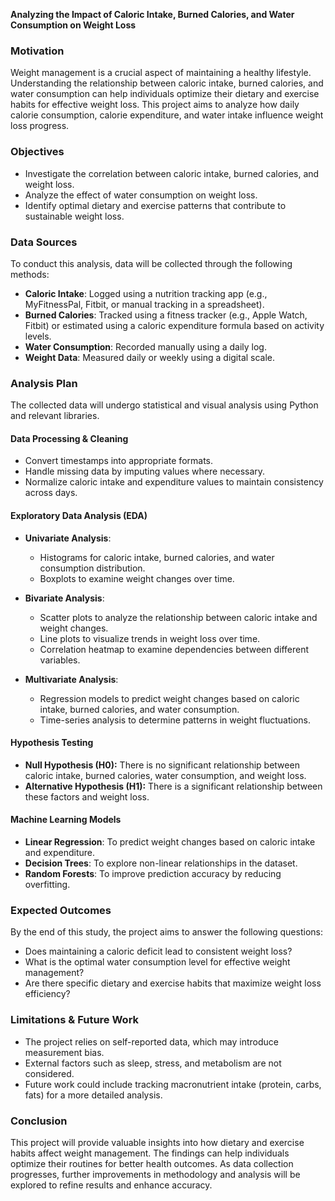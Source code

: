 **Analyzing the Impact of Caloric Intake, Burned Calories, and Water Consumption on Weight Loss**

### **Motivation**
Weight management is a crucial aspect of maintaining a healthy lifestyle. Understanding the relationship between caloric intake, burned calories, and water consumption can help individuals optimize their dietary and exercise habits for effective weight loss. This project aims to analyze how daily calorie consumption, calorie expenditure, and water intake influence weight loss progress.

### **Objectives**
- Investigate the correlation between caloric intake, burned calories, and weight loss.
- Analyze the effect of water consumption on weight loss.
- Identify optimal dietary and exercise patterns that contribute to sustainable weight loss.

### **Data Sources**
To conduct this analysis, data will be collected through the following methods:

- **Caloric Intake**: Logged using a nutrition tracking app (e.g., MyFitnessPal, Fitbit, or manual tracking in a spreadsheet).
- **Burned Calories**: Tracked using a fitness tracker (e.g., Apple Watch, Fitbit) or estimated using a caloric expenditure formula based on activity levels.
- **Water Consumption**: Recorded manually using a daily log.
- **Weight Data**: Measured daily or weekly using a digital scale.

### **Analysis Plan**
The collected data will undergo statistical and visual analysis using Python and relevant libraries.

#### **Data Processing & Cleaning**
- Convert timestamps into appropriate formats.
- Handle missing data by imputing values where necessary.
- Normalize caloric intake and expenditure values to maintain consistency across days.

#### **Exploratory Data Analysis (EDA)**
- **Univariate Analysis**:
  - Histograms for caloric intake, burned calories, and water consumption distribution.
  - Boxplots to examine weight changes over time.

- **Bivariate Analysis**:
  - Scatter plots to analyze the relationship between caloric intake and weight changes.
  - Line plots to visualize trends in weight loss over time.
  - Correlation heatmap to examine dependencies between different variables.

- **Multivariate Analysis**:
  - Regression models to predict weight changes based on caloric intake, burned calories, and water consumption.
  - Time-series analysis to determine patterns in weight fluctuations.

#### **Hypothesis Testing**
- **Null Hypothesis (H0):** There is no significant relationship between caloric intake, burned calories, water consumption, and weight loss.
- **Alternative Hypothesis (H1):** There is a significant relationship between these factors and weight loss.

#### **Machine Learning Models**
- **Linear Regression**: To predict weight changes based on caloric intake and expenditure.
- **Decision Trees**: To explore non-linear relationships in the dataset.
- **Random Forests**: To improve prediction accuracy by reducing overfitting.

### **Expected Outcomes**
By the end of this study, the project aims to answer the following questions:
- Does maintaining a caloric deficit lead to consistent weight loss?
- What is the optimal water consumption level for effective weight management?
- Are there specific dietary and exercise habits that maximize weight loss efficiency?

### **Limitations & Future Work**
- The project relies on self-reported data, which may introduce measurement bias.
- External factors such as sleep, stress, and metabolism are not considered.
- Future work could include tracking macronutrient intake (protein, carbs, fats) for a more detailed analysis.

### **Conclusion**
This project will provide valuable insights into how dietary and exercise habits affect weight management. The findings can help individuals optimize their routines for better health outcomes. As data collection progresses, further improvements in methodology and analysis will be explored to refine results and enhance accuracy.

